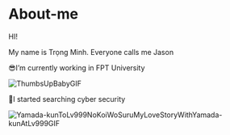 # About-me
HI!

My name is Trọng Minh. Everyone calls me Jason

😎I’m currently working in FPT University

![ThumbsUpBabyGIF](https://github.com/user-attachments/assets/8e6d29c2-8ae7-4352-a8c9-f2e1b7df271d)

🤖I started searching cyber security 

![Yamada-kunToLv999NoKoiWoSuruMyLoveStoryWithYamada-kunAtLv999GIF](https://github.com/user-attachments/assets/172b1e90-332d-48f7-bc56-0a6bb287a3fa)
